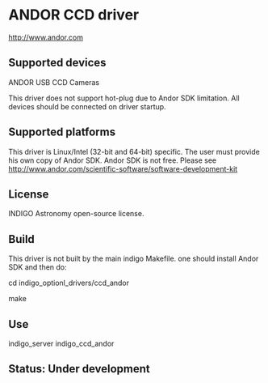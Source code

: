 # ANDOR CCD driver
http://www.andor.com

## Supported devices
ANDOR USB CCD Cameras

This driver does not support hot-plug due to Andor SDK limitation.
All devices should be connected on driver startup.

## Supported platforms

This driver is Linux/Intel (32-bit and 64-bit) specific. The user must provide his own copy of Andor SDK.
Andor SDK is not free. Please see http://www.andor.com/scientific-software/software-development-kit

## License

INDIGO Astronomy open-source license.

## Build
This driver is not built by the main indigo Makefile.
one should install Andor SDK and then do:

cd indigo_optionl_drivers/ccd_andor

make

## Use

indigo_server indigo_ccd_andor

## Status: Under development
